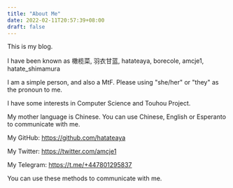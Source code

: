 ```yaml
---
title: "About Me"
date: 2022-02-11T20:57:39+08:00
draft: false
---
```


This is my blog.

I have been known as 橄榄菜, 羽衣甘蓝, hatateaya, borecole, amcje1, hatate_shimamura

I am a simple person, and also a MtF. Please using "she/her" or "they" as the pronoun to me.

I have some interests in Computer Science and Touhou Project.

My mother language is Chinese. You can use Chinese, English or Esperanto to communicate with me.

My GitHub: <https://github.com/hatateaya>

My Twitter: <https://twitter.com/amcje1>

My Telegram: <https://t.me/+447801295837>

You can use these methods to communicate with me.
